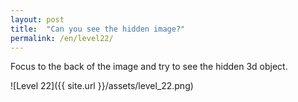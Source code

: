 ```yaml
---
layout: post
title:  "Can you see the hidden image?"
permalink: /en/level22/
---
```

Focus to the back of the image and try to see the hidden 3d object.

![Level 22]({{ site.url }}/assets/level_22.png)